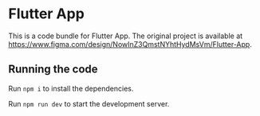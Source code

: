 
  # Flutter App

  This is a code bundle for Flutter App. The original project is available at https://www.figma.com/design/NowInZ3QmstNYhtHydMsVm/Flutter-App.

  ## Running the code

  Run `npm i` to install the dependencies.

  Run `npm run dev` to start the development server.
  